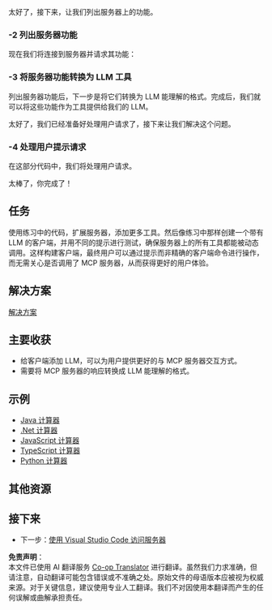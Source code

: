 <!--
CO_OP_TRANSLATOR_METADATA:
{
  "original_hash": "abbb199eb22fdffa44a0de4db6a5ea49",
  "translation_date": "2025-05-16T14:57:12+00:00",
  "source_file": "03-GettingStarted/03-llm-client/README.md",
  "language_code": "zh"
}
-->
太好了，接下来，让我们列出服务器上的功能。

### -2 列出服务器功能

现在我们将连接到服务器并请求其功能：

### -3 将服务器功能转换为 LLM 工具

列出服务器功能后，下一步是将它们转换为 LLM 能理解的格式。完成后，我们就可以将这些功能作为工具提供给我们的 LLM。

太好了，我们已经准备好处理用户请求了，接下来让我们解决这个问题。

### -4 处理用户提示请求

在这部分代码中，我们将处理用户请求。

太棒了，你完成了！

## 任务

使用练习中的代码，扩展服务器，添加更多工具。然后像练习中那样创建一个带有 LLM 的客户端，并用不同的提示进行测试，确保服务器上的所有工具都能被动态调用。这样构建客户端，最终用户可以通过提示而非精确的客户端命令进行操作，而无需关心是否调用了 MCP 服务器，从而获得更好的用户体验。

## 解决方案

[解决方案](/03-GettingStarted/03-llm-client/solution/README.md)

## 主要收获

- 给客户端添加 LLM，可以为用户提供更好的与 MCP 服务器交互方式。
- 需要将 MCP 服务器的响应转换成 LLM 能理解的格式。

## 示例

- [Java 计算器](../samples/java/calculator/README.md)
- [.Net 计算器](../../../../03-GettingStarted/samples/csharp)
- [JavaScript 计算器](../samples/javascript/README.md)
- [TypeScript 计算器](../samples/typescript/README.md)
- [Python 计算器](../../../../03-GettingStarted/samples/python)

## 其他资源

## 接下来

- 下一步：[使用 Visual Studio Code 访问服务器](/03-GettingStarted/04-vscode/README.md)

**免责声明**：  
本文件已使用 AI 翻译服务 [Co-op Translator](https://github.com/Azure/co-op-translator) 进行翻译。虽然我们力求准确，但请注意，自动翻译可能包含错误或不准确之处。原始文件的母语版本应被视为权威来源。对于关键信息，建议使用专业人工翻译。我们不对因使用本翻译而产生的任何误解或曲解承担责任。